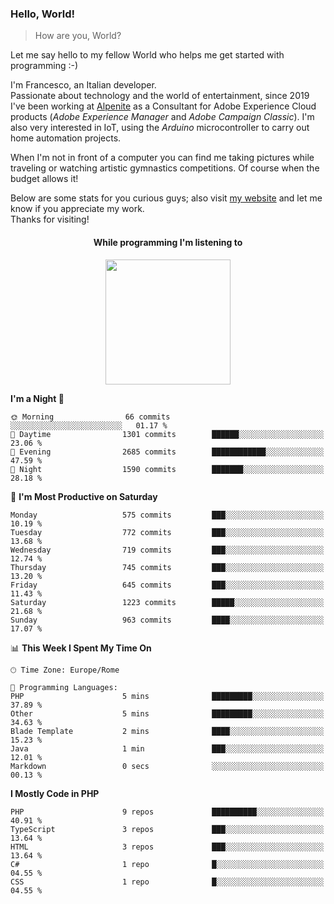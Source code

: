 ### Hello, World!

> How are you, World?

Let me say hello to my fellow World who helps me get started with programming :-)

I'm Francesco, an Italian developer.  
Passionate about technology and the world of entertainment, since 2019 I've been working at [Alpenite](https://www.alpenite.com) as a Consultant for Adobe Experience Cloud products (*Adobe Experience Manager* and *Adobe Campaign Classic*). I'm also very interested in IoT, using the *Arduino* microcontroller to carry out home automation projects.

When I'm not in front of a computer you can find me taking pictures while traveling or watching artistic gymnastics competitions. Of course when the budget allows it!

Below are some stats for you curious guys; also visit [my website](https://www.francescorega.eu) and let me know if you appreciate my work.  
Thanks for visiting!

<div align="center">
  <h4>While programming I'm listening to</h4>
  <a href="https://apps.francescorega.eu/now-playing/11147232609" target="_blank"><img src="https://apps.francescorega.eu/now-playing/11147232609" width="200"></a>
</div>

<!--START_SECTION:waka-->
**I'm a Night 🦉** 

```text
🌞 Morning                66 commits          ░░░░░░░░░░░░░░░░░░░░░░░░░   01.17 % 
🌆 Daytime                1301 commits        ██████░░░░░░░░░░░░░░░░░░░   23.06 % 
🌃 Evening                2685 commits        ████████████░░░░░░░░░░░░░   47.59 % 
🌙 Night                  1590 commits        ███████░░░░░░░░░░░░░░░░░░   28.18 % 
```
📅 **I'm Most Productive on Saturday** 

```text
Monday                   575 commits         ███░░░░░░░░░░░░░░░░░░░░░░   10.19 % 
Tuesday                  772 commits         ███░░░░░░░░░░░░░░░░░░░░░░   13.68 % 
Wednesday                719 commits         ███░░░░░░░░░░░░░░░░░░░░░░   12.74 % 
Thursday                 745 commits         ███░░░░░░░░░░░░░░░░░░░░░░   13.20 % 
Friday                   645 commits         ███░░░░░░░░░░░░░░░░░░░░░░   11.43 % 
Saturday                 1223 commits        █████░░░░░░░░░░░░░░░░░░░░   21.68 % 
Sunday                   963 commits         ████░░░░░░░░░░░░░░░░░░░░░   17.07 % 
```


📊 **This Week I Spent My Time On** 

```text
🕑︎ Time Zone: Europe/Rome

💬 Programming Languages: 
PHP                      5 mins              █████████░░░░░░░░░░░░░░░░   37.89 % 
Other                    5 mins              █████████░░░░░░░░░░░░░░░░   34.63 % 
Blade Template           2 mins              ████░░░░░░░░░░░░░░░░░░░░░   15.23 % 
Java                     1 min               ███░░░░░░░░░░░░░░░░░░░░░░   12.01 % 
Markdown                 0 secs              ░░░░░░░░░░░░░░░░░░░░░░░░░   00.13 % 
```

**I Mostly Code in PHP** 

```text
PHP                      9 repos             ██████████░░░░░░░░░░░░░░░   40.91 % 
TypeScript               3 repos             ███░░░░░░░░░░░░░░░░░░░░░░   13.64 % 
HTML                     3 repos             ███░░░░░░░░░░░░░░░░░░░░░░   13.64 % 
C#                       1 repo              █░░░░░░░░░░░░░░░░░░░░░░░░   04.55 % 
CSS                      1 repo              █░░░░░░░░░░░░░░░░░░░░░░░░   04.55 % 
```




<!--END_SECTION:waka-->
